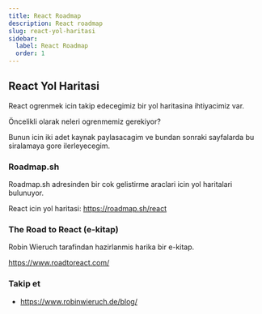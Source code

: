 ```yaml
---
title: React Roadmap
description: React roadmap
slug: react-yol-haritasi
sidebar:
  label: React Roadmap
  order: 1
---
```


## React Yol Haritasi

React ogrenmek icin takip edecegimiz bir yol haritasina ihtiyacimiz var.

Öncelikli olarak neleri ogrenmemiz gerekiyor?

Bunun icin iki adet kaynak paylasacagim ve bundan sonraki sayfalarda bu siralamaya gore ilerleyecegim.

### Roadmap.sh

Roadmap.sh adresinden bir cok gelistirme araclari icin yol haritalari bulunuyor.

React icin yol haritasi:
https://roadmap.sh/react

### The Road to React (e-kitap)

Robin Wieruch tarafindan hazirlanmis harika bir e-kitap.

https://www.roadtoreact.com/

### Takip et

- https://www.robinwieruch.de/blog/
